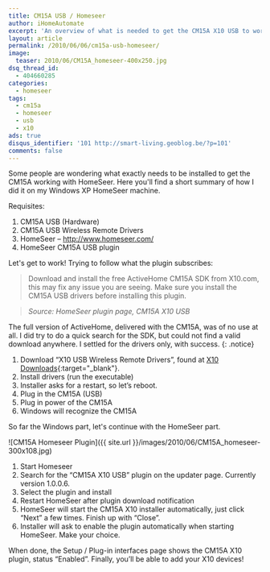 ```yaml
---
title: CM15A USB / Homeseer
author: iHomeAutomate
excerpt: 'An overview of what is needed to get the CM15A X10 USB to work with HomeSeer'
layout: article
permalink: /2010/06/06/cm15a-usb-homeseer/
image:
  teaser: 2010/06/CM15A_homeseer-400x250.jpg
dsq_thread_id:
  - 404660285
categories:
  - homeseer
tags:
  - cm15a
  - homeseer
  - usb
  - x10
ads: true
disqus_identifier: '101 http://smart-living.geoblog.be/?p=101'
comments: false
---
```

Some people are wondering what exactly needs to be installed to get the CM15A working with HomeSeer. Here you'll find a short summary of how I did it on my Windows XP HomeSeer machine.

Requisites:

  1. CM15A USB (Hardware)
  2. CM15A USB Wireless Remote Drivers
  3. HomeSeer &#8211; <a title="HomeSeer" href="http://www.homeseer.com/" target="_blank">http://www.homeseer.com/</a>
  4. HomeSeer CM15A USB plugin

Let's get to work! Trying to follow what the plugin subscribes:

> Download and install the free ActiveHome CM15A SDK from X10.com, this may fix any issue you are seeing. Make sure you install the CM15A USB drivers before installing this plugin.

> <cite>Source: HomeSeer plugin page, *CM15A X10 USB*</cite>

The full version of ActiveHome, delivered with the CM15A, was of no use at all. I did try to do a quick search for the SDK, but could not find a valid download anywhere. I settled for the drivers only, with success.
{: .notice}

  1. Download &#8220;X10 USB Wireless Remote Drivers&#8221;, found at [X10 Downloads](http://www.x10.com/support/support_soft1.htm){:target="_blank"}.
  2. Install drivers (run the executable)
  3. Installer asks for a restart, so let&#8217;s reboot.
  4. Plug in the CM15A (USB)
  5. Plug in power of the CM15A
  6. Windows will recognize the CM15A

So far the Windows part, let's continue with the HomeSeer part.

![CM15A Homeseer Plugin]({{ site.url }}/images/2010/06/CM15A_homeseer-300x108.jpg)

  1. Start Homeseer
  2. Search for the &#8220;CM15A X10 USB&#8221; plugin on the updater page. Currently version 1.0.0.6.
  3. Select the plugin and install
  4. Restart HomeSeer after plugin download notification
  5. HomeSeer will start the CM15A X10 installer automatically, just click &#8220;Next&#8221; a few times. Finish up with &#8220;Close&#8221;.
  6. Installer will ask to enable the plugin automatically when starting HomeSeer. Make your choice.

When done, the Setup / Plug-in interfaces page shows the CM15A X10 plugin, status &#8220;Enabled&#8221;. Finally, you&#8217;ll be able to add your X10 devices!
